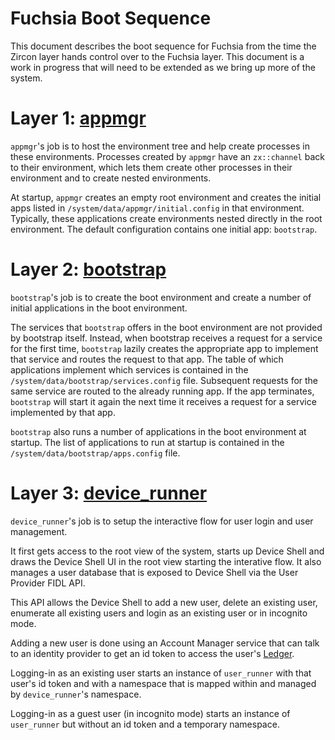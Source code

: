 Fuchsia Boot Sequence
=====================

This document describes the boot sequence for Fuchsia from the time the Zircon
layer hands control over to the Fuchsia layer.  This document is a work in
progress that will need to be extended as we bring up more of the system.

# Layer 1: [appmgr](https://fuchsia.googlesource.com/garnet/+/master/bin/appmgr)

`appmgr`'s job is to host the environment tree and help create
processes in these environments.  Processes created by `appmgr`
have an `zx::channel` back to their environment, which lets them create other
processes in their environment and to create nested environments.

At startup, `appmgr` creates an empty root environment and creates
the initial apps listed in `/system/data/appmgr/initial.config` in
that environment. Typically, these applications create environments nested
directly in the root environment. The default configuration contains one initial
app: `bootstrap`.

# Layer 2: [bootstrap](https://fuchsia.googlesource.com/garnet/+/master/bin/bootstrap/)

`bootstrap`'s job is to create the boot environment and create a number of
 initial applications in the boot environment.

The services that `bootstrap` offers in the boot environment are not provided by
bootstrap itself. Instead, when bootstrap receives a request for a service for
the first time, `bootstrap` lazily creates the appropriate app to implement that
service and routes the request to that app. The table of which applications
implement which services is contained in the
`/system/data/bootstrap/services.config` file. Subsequent requests for the same
service are routed to the already running app. If the app terminates,
`bootstrap` will start it again the next time it receives a request for a
service implemented by that app.

`bootstrap` also runs a number of applications in the boot environment at
startup. The list of applications to run at startup is contained in the
`/system/data/bootstrap/apps.config` file.

# Layer 3: [device_runner](https://fuchsia.googlesource.com/peridot/+/master/bin/device_runner/)

`device_runner`'s job is to setup the interactive flow for user login and user
management.

It first gets access to the root view of the system, starts up Device Shell and
draws the Device Shell UI in the root view starting the interative flow. It also
manages a user database that is exposed to Device Shell via the User Provider
FIDL API.

This API allows the Device Shell to add a new user, delete an existing user,
enumerate all existing users and login as an existing user or in incognito mode.

Adding a new user is done using an Account Manager service that can talk to an
identity provider to get an id token to access the user's
[Ledger](https://fuchsia.googlesource.com/peridot/+/master/bin/ledger/).

Logging-in as an existing user starts an instance of `user_runner` with that
user's id token and with a namespace that is mapped within and managed by
`device_runner`'s namespace.

Logging-in as a guest user (in incognito mode) starts an instance of
`user_runner` but without an id token and a temporary namespace.

